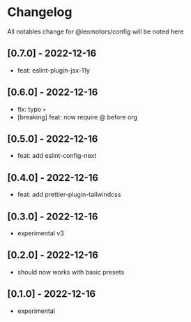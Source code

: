 # Changelog

All notables change for @leomotors/config will be noted here

## [0.7.0] - 2022-12-16

- feat: eslint-plugin-jsx-11y

## [0.6.0] - 2022-12-16

- fix: typo 💀
- [breaking] feat: now require @ before org

## [0.5.0] - 2022-12-16

- feat: add eslint-config-next

## [0.4.0] - 2022-12-16

- feat: add prettier-plugin-tailwindcss

## [0.3.0] - 2022-12-16

- experimental v3

## [0.2.0] - 2022-12-16

- should now works with basic presets

## [0.1.0] - 2022-12-16

- experimental
